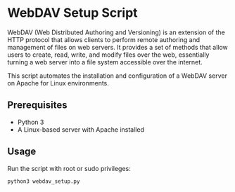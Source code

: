 # WebDAV Setup Script
WebDAV (Web Distributed Authoring and Versioning) is an extension of the HTTP protocol that allows clients to perform remote authoring and management of files on web servers. It provides a set of methods that allow users to create, read, write, and modify files over the web, essentially turning a web server into a file system accessible over the internet.

This script automates the installation and configuration of a WebDAV server on Apache for Linux environments.

## Prerequisites
- Python 3
- A Linux-based server with Apache installed

## Usage
Run the script with root or sudo privileges:
```bash
python3 webdav_setup.py
